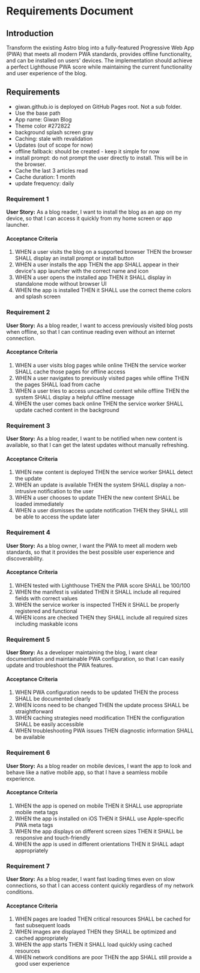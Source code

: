 # Requirements Document

## Introduction

Transform the existing Astro blog into a fully-featured Progressive Web App (PWA) that meets all modern PWA standards, provides offline functionality, and can be installed on users' devices. The implementation should achieve a perfect Lighthouse PWA score while maintaining the current functionality and user experience of the blog.

## Requirements

- giwan.github.io is deployed on GitHub Pages root. Not a sub folder.
- Use the base path
- App name: Giwan Blog
- Theme color #272822
- background splash screen gray
- Caching: stale with revalidation
- Updates (out of scope for now)
- offline fallback: should be created - keep it simple for now
- install prompt: do not prompt the user directly to install. This will be in the browser.
- Cache the last 3 articles read
- Cache duration: 1 month
- update frequency: daily


### Requirement 1

**User Story:** As a blog reader, I want to install the blog as an app on my device, so that I can access it quickly from my home screen or app launcher.

#### Acceptance Criteria

1. WHEN a user visits the blog on a supported browser THEN the browser SHALL display an install prompt or install button
2. WHEN a user installs the app THEN the app SHALL appear in their device's app launcher with the correct name and icon
3. WHEN a user opens the installed app THEN it SHALL display in standalone mode without browser UI
4. WHEN the app is installed THEN it SHALL use the correct theme colors and splash screen

### Requirement 2

**User Story:** As a blog reader, I want to access previously visited blog posts when offline, so that I can continue reading even without an internet connection.

#### Acceptance Criteria

1. WHEN a user visits blog pages while online THEN the service worker SHALL cache those pages for offline access
2. WHEN a user navigates to previously visited pages while offline THEN the pages SHALL load from cache
3. WHEN a user tries to access uncached content while offline THEN the system SHALL display a helpful offline message
4. WHEN the user comes back online THEN the service worker SHALL update cached content in the background

### Requirement 3

**User Story:** As a blog reader, I want to be notified when new content is available, so that I can get the latest updates without manually refreshing.

#### Acceptance Criteria

1. WHEN new content is deployed THEN the service worker SHALL detect the update
2. WHEN an update is available THEN the system SHALL display a non-intrusive notification to the user
3. WHEN a user chooses to update THEN the new content SHALL be loaded immediately
4. WHEN a user dismisses the update notification THEN they SHALL still be able to access the update later

### Requirement 4

**User Story:** As a blog owner, I want the PWA to meet all modern web standards, so that it provides the best possible user experience and discoverability.

#### Acceptance Criteria

1. WHEN tested with Lighthouse THEN the PWA score SHALL be 100/100
2. WHEN the manifest is validated THEN it SHALL include all required fields with correct values
3. WHEN the service worker is inspected THEN it SHALL be properly registered and functional
4. WHEN icons are checked THEN they SHALL include all required sizes including maskable icons

### Requirement 5

**User Story:** As a developer maintaining the blog, I want clear documentation and maintainable PWA configuration, so that I can easily update and troubleshoot the PWA features.

#### Acceptance Criteria

1. WHEN PWA configuration needs to be updated THEN the process SHALL be documented clearly
2. WHEN icons need to be changed THEN the update process SHALL be straightforward
3. WHEN caching strategies need modification THEN the configuration SHALL be easily accessible
4. WHEN troubleshooting PWA issues THEN diagnostic information SHALL be available

### Requirement 6

**User Story:** As a blog reader on mobile devices, I want the app to look and behave like a native mobile app, so that I have a seamless mobile experience.

#### Acceptance Criteria

1. WHEN the app is opened on mobile THEN it SHALL use appropriate mobile meta tags
2. WHEN the app is installed on iOS THEN it SHALL use Apple-specific PWA meta tags
3. WHEN the app displays on different screen sizes THEN it SHALL be responsive and touch-friendly
4. WHEN the app is used in different orientations THEN it SHALL adapt appropriately

### Requirement 7

**User Story:** As a blog reader, I want fast loading times even on slow connections, so that I can access content quickly regardless of my network conditions.

#### Acceptance Criteria

1. WHEN pages are loaded THEN critical resources SHALL be cached for fast subsequent loads
2. WHEN images are displayed THEN they SHALL be optimized and cached appropriately
3. WHEN the app starts THEN it SHALL load quickly using cached resources
4. WHEN network conditions are poor THEN the app SHALL still provide a good user experience